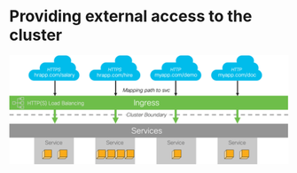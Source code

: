 # Providing external access to the cluster


![Ingress](img/ingress.png?raw=true "Ingress")



```

```



```yaml

```
